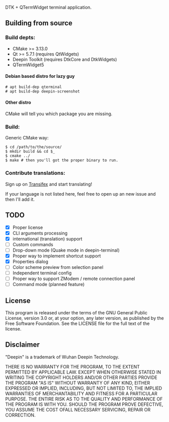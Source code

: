 DTK + QTermWidget terminal application.

## Building from source

### Build depts:

 - CMake >= 3.13.0
 - Qt >= 5.7.1 (requires QtWidgets)
 - Deepin Toolkit (requires DtkCore and DtkWidgets)
 - QTermWidget5

#### Debian based distro for lazy guy

``` shell
# apt build-dep qterminal
# apt build-dep deepin-screenshot
```

#### Other distro

CMake will tell you which package you are missing.

### Build:

Generic CMake way:

``` shell
$ cd /path/to/the/source/
$ mkdir build && cd $_
$ cmake ../
$ make # then you'll got the proper binary to run.
```

### Contribute translations:

Sign up on [Transifex](https://www.transifex.com/blumia/dterm/) and start translating!

If your language is not listed here, feel free to open up an new issue and then I'll add it.

## TODO

 - [x] Proper license
 - [x] CLI arguments processing
 - [x] international (translation) support
 - [ ] Custom commands
 - [ ] Drop-down mode (Quake mode in deepin-terminal)
 - [x] Proper way to implement shortcut support
 - [x] Properties dialog
 - [ ] Color scheme preview from selection panel
 - [ ] Independent terminal config
 - [ ] Proper way to support ZModem / remote connection panel
 - [ ] Command mode (planned feature)

## License

This program is released under the terms of the GNU General Public License, version 3.0 or, at your option, any later version, as published by the Free Software Foundation. See the LICENSE file for the full text of the license.

## Disclaimer

"Deepin" is a trademark of Wuhan Deepin Technology.

THERE IS NO WARRANTY FOR THE PROGRAM, TO THE EXTENT PERMITTED BY APPLICABLE LAW. EXCEPT WHEN OTHERWISE STATED IN WRITING THE COPYRIGHT HOLDERS AND/OR OTHER PARTIES PROVIDE THE PROGRAM "AS IS" WITHOUT WARRANTY OF ANY KIND, EITHER EXPRESSED OR IMPLIED, INCLUDING, BUT NOT LIMITED TO, THE IMPLIED WARRANTIES OF MERCHANTABILITY AND FITNESS FOR A PARTICULAR PURPOSE. THE ENTIRE RISK AS TO THE QUALITY AND PERFORMANCE OF THE PROGRAM IS WITH YOU. SHOULD THE PROGRAM PROVE DEFECTIVE, YOU ASSUME THE COST OFALL NECESSARY SERVICING, REPAIR OR CORRECTION.

